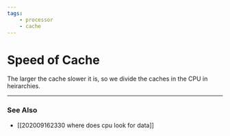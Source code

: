 ```yaml
---
tags: 
    - processor
    - cache
---
```

# Speed of Cache
The larger the cache slower it is, so we divide the caches in the CPU in heirarchies. 

---
### See Also
- [[202009162330 where does cpu look for data]]
